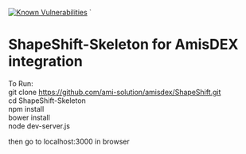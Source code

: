 [![Known Vulnerabilities](https://snyk.io/test/github/vobits/shapeshift/badge.svg?targetFile=package.json)](https://snyk.io/test/github/vobits/shapeshift?targetFile=package.json)
`
# ShapeShift-Skeleton for AmisDEX integration

To Run: </br>
  git clone https://github.com/ami-solution/amisdex/ShapeShift.git </br>
  cd ShapeShift-Skeleton </br>
  npm install </br>
  bower install </br>
  node dev-server.js </br>
  
  then go to localhost:3000 in browser
